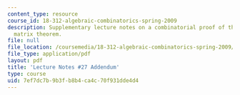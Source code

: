 ```yaml
---
content_type: resource
course_id: 18-312-algebraic-combinatorics-spring-2009
description: Supplementary lecture notes on a combinatorial proof of the oriented
  matrix theorem.
file: null
file_location: /coursemedia/18-312-algebraic-combinatorics-spring-2009/7ef7dc7b9b3fb8b4ca4c70f931dde4d4_MIT18_312S09_Lecture27.pdf
file_type: application/pdf
layout: pdf
title: 'Lecture Notes #27 Addendum'
type: course
uid: 7ef7dc7b-9b3f-b8b4-ca4c-70f931dde4d4
---
```

